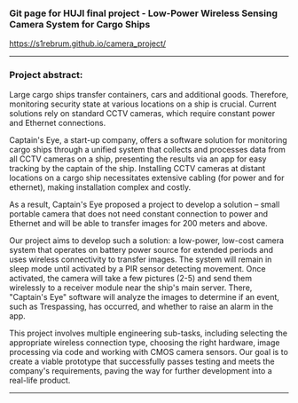 ### Git page for HUJI final project - Low-Power Wireless Sensing Camera System for Cargo Ships

https://s1rebrum.github.io/camera_project/

---
### Project abstract: 
Large cargo ships transfer containers, cars and additional goods. Therefore, monitoring security state at various locations on a ship is crucial. Current solutions rely on standard CCTV cameras, which require constant power and Ethernet connections.

Captain's Eye, a start-up company, offers a software solution for monitoring cargo ships through a unified system that collects and processes data from all CCTV cameras on a ship, presenting the results via an app for easy tracking by the captain of the ship. Installing CCTV cameras at distant locations on a cargo ship necessitates extensive cabling (for power and for ethernet), making installation complex and costly.

As a result, Captain's Eye proposed a project to develop a solution – small portable camera that does not need constant connection to power and Ethernet and will be able to transfer images for 200 meters and above.

Our project aims to develop such a solution: a low-power, low-cost camera system that operates on battery power source for extended periods and uses wireless connectivity to transfer images. The system will remain in sleep mode until activated by a PIR sensor detecting movement. Once activated, the camera will take a few pictures (2-5) and send them wirelessly to a receiver module near the ship's main server. There, "Captain's Eye" software will analyze the images to determine if an event, such as Trespassing, has occurred, and whether to raise an alarm in the app.

This project involves multiple engineering sub-tasks, including selecting the appropriate wireless connection type, choosing the right hardware, image processing via code and working with CMOS camera sensors. Our goal is to create a viable prototype that successfully passes testing and meets the company's requirements, paving the way for further development into a real-life product.

---
